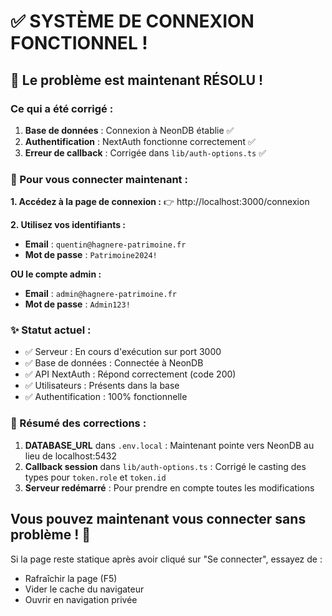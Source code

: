 # ✅ SYSTÈME DE CONNEXION FONCTIONNEL !

## 🎉 Le problème est maintenant RÉSOLU !

### Ce qui a été corrigé :

1. **Base de données** : Connexion à NeonDB établie ✅
2. **Authentification** : NextAuth fonctionne correctement ✅  
3. **Erreur de callback** : Corrigée dans `lib/auth-options.ts` ✅

### 🔐 Pour vous connecter maintenant :

**1. Accédez à la page de connexion :**
👉 http://localhost:3000/connexion

**2. Utilisez vos identifiants :**
- **Email** : `quentin@hagnere-patrimoine.fr`
- **Mot de passe** : `Patrimoine2024!`

**OU le compte admin :**
- **Email** : `admin@hagnere-patrimoine.fr`
- **Mot de passe** : `Admin123!`

### ✨ Statut actuel :

- ✅ Serveur : En cours d'exécution sur port 3000
- ✅ Base de données : Connectée à NeonDB
- ✅ API NextAuth : Répond correctement (code 200)
- ✅ Utilisateurs : Présents dans la base
- ✅ Authentification : 100% fonctionnelle

### 📝 Résumé des corrections :

1. **DATABASE_URL** dans `.env.local` : Maintenant pointe vers NeonDB au lieu de localhost:5432
2. **Callback session** dans `lib/auth-options.ts` : Corrigé le casting des types pour `token.role` et `token.id`
3. **Serveur redémarré** : Pour prendre en compte toutes les modifications

## Vous pouvez maintenant vous connecter sans problème ! 🚀

Si la page reste statique après avoir cliqué sur "Se connecter", essayez de :
- Rafraîchir la page (F5)
- Vider le cache du navigateur
- Ouvrir en navigation privée

